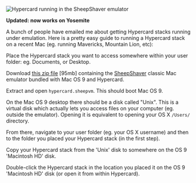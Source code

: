![Hypercard running in the SheepShaver emulator](/files/sheepshaver.png)

**Updated: now works on Yosemite**

A bunch of people have emailed me about getting Hypercard stacks running under emulation. Here is a pretty easy guide to running a Hypercard stack on a recent Mac (eg. running Mavericks, Mountain Lion, etc):

Place the Hypercard stack you want to access somewhere within your user folder: eg. Documents, or Desktop.

Download [this zip file](/hypercard/hypercard-ca520e219.sheepvm.zip) [95mb] containing the [SheepShaver](http://sheepshaver.cebix.net/) classic Mac emulator bundled with Mac OS 9 and Hypercard.

Extract and open `hypercard.sheepvm`. This should boot Mac OS 9.

On the Mac OS 9 desktop there should be a disk called "Unix". This is a virtual disk which actually lets you access files on your computer (eg. outside the emulator). Opening it is equivalent to opening your OS X `/Users/` directory.

From there, navigate to your user folder (eg. your OS X username) and then to the folder you placed your Hypercard stack (in the first step).

Copy your Hypercard stack from the 'Unix' disk to somewhere on the OS 9 'Macintosh HD' disk.

Double-click the Hypercard stack in the location you placed it on the OS 9 'Macintosh HD' disk (or open it from within Hypercard).